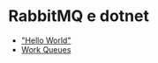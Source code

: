 # RabbitMQ e dotnet

* ["Hello World"](https://www.rabbitmq.com/tutorials/tutorial-one-dotnet.html)
* [Work Queues](https://www.rabbitmq.com/tutorials/tutorial-two-python.html)
